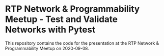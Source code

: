 # RTP Network & Programmability Meetup - Test and Validate Networks with Pytest

This repository contains the code for the presentation at the RTP Network & Programmability Meetup on 2020-09-08.
